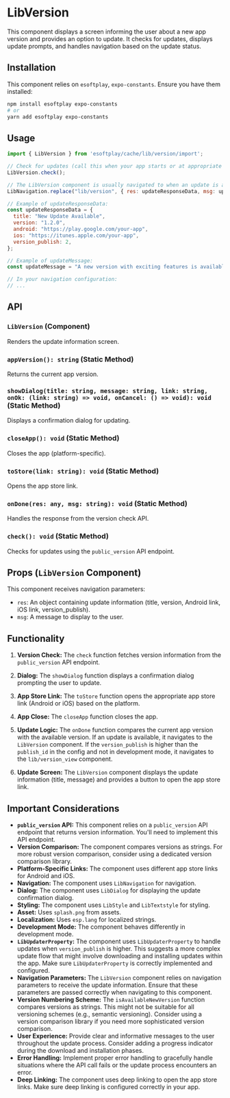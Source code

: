 # LibVersion

This component displays a screen informing the user about a new app version and provides an option to update. It checks for updates, displays update prompts, and handles navigation based on the update status.

## Installation

This component relies on `esoftplay`, `expo-constants`. Ensure you have them installed:

```bash
npm install esoftplay expo-constants
# or
yarn add esoftplay expo-constants
```

## Usage

```javascript
import { LibVersion } from 'esoftplay/cache/lib/version/import';

// Check for updates (call this when your app starts or at appropriate times):
LibVersion.check();

// The LibVersion component is usually navigated to when an update is available:
LibNavigation.replace("lib/version", { res: updateResponseData, msg: updateMessage });

// Example of updateResponseData:
const updateResponseData = {
  title: "New Update Available",
  version: "1.2.0",
  android: "https://play.google.com/your-app",
  ios: "https://itunes.apple.com/your-app",
  version_publish: 2,
};

// Example of updateMessage:
const updateMessage = "A new version with exciting features is available!";

// In your navigation configuration:
// ...
```

## API

### `LibVersion` (Component)

Renders the update information screen.

### `appVersion(): string` (Static Method)

Returns the current app version.

### `showDialog(title: string, message: string, link: string, onOk: (link: string) => void, onCancel: () => void): void` (Static Method)

Displays a confirmation dialog for updating.

### `closeApp(): void` (Static Method)

Closes the app (platform-specific).

### `toStore(link: string): void` (Static Method)

Opens the app store link.

### `onDone(res: any, msg: string): void` (Static Method)

Handles the response from the version check API.

### `check(): void` (Static Method)

Checks for updates using the `public_version` API endpoint.

## Props (`LibVersion` Component)

This component receives navigation parameters:

*   `res`: An object containing update information (title, version, Android link, iOS link, version\_publish).
*   `msg`: A message to display to the user.

## Functionality

1.  **Version Check:** The `check` function fetches version information from the `public_version` API endpoint.

2.  **Dialog:** The `showDialog` function displays a confirmation dialog prompting the user to update.

3.  **App Store Link:** The `toStore` function opens the appropriate app store link (Android or iOS) based on the platform.

4.  **App Close:** The `closeApp` function closes the app.

5.  **Update Logic:** The `onDone` function compares the current app version with the available version. If an update is available, it navigates to the `LibVersion` component. If the `version_publish` is higher than the `publish_id` in the config and not in development mode, it navigates to the `lib/version_view` component.

6.  **Update Screen:** The `LibVersion` component displays the update information (title, message) and provides a button to open the app store link.

## Important Considerations

*   **`public_version` API:** This component relies on a `public_version` API endpoint that returns version information.  You'll need to implement this API endpoint.
*   **Version Comparison:** The component compares versions as strings.  For more robust version comparison, consider using a dedicated version comparison library.
*   **Platform-Specific Links:** The component uses different app store links for Android and iOS.
*   **Navigation:** The component uses `LibNavigation` for navigation.
*   **Dialog:** The component uses `LibDialog` for displaying the update confirmation dialog.
*   **Styling:** The component uses `LibStyle` and `LibTextstyle` for styling.
*   **Asset:** Uses `splash.png` from assets.
*   **Localization:** Uses `esp.lang` for localized strings.
*   **Development Mode:** The component behaves differently in development mode.
*   **`LibUpdaterProperty`:** The component uses `LibUpdaterProperty` to handle updates when `version_publish` is higher.  This suggests a more complex update flow that might involve downloading and installing updates within the app.  Make sure `LibUpdaterProperty` is correctly implemented and configured.
* **Navigation Parameters:**  The `LibVersion` component relies on navigation parameters to receive the update information.  Ensure that these parameters are passed correctly when navigating to this component.
* **Version Numbering Scheme:** The `isAvailableNewVersion` function compares versions as strings.  This might not be suitable for all versioning schemes (e.g., semantic versioning).  Consider using a version comparison library if you need more sophisticated version comparison.
* **User Experience:**  Provide clear and informative messages to the user throughout the update process.  Consider adding a progress indicator during the download and installation phases.
* **Error Handling:**  Implement proper error handling to gracefully handle situations where the API call fails or the update process encounters an error.
* **Deep Linking:**  The component uses deep linking to open the app store links.  Make sure deep linking is configured correctly in your app.